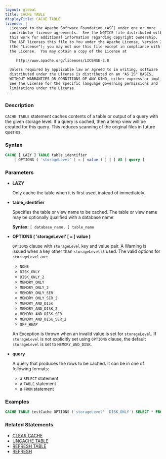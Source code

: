 ```yaml
---
layout: global
title: CACHE TABLE
displayTitle: CACHE TABLE
license: |
  Licensed to the Apache Software Foundation (ASF) under one or more
  contributor license agreements.  See the NOTICE file distributed with
  this work for additional information regarding copyright ownership.
  The ASF licenses this file to You under the Apache License, Version 2.0
  (the "License"); you may not use this file except in compliance with
  the License.  You may obtain a copy of the License at
 
     http://www.apache.org/licenses/LICENSE-2.0
 
  Unless required by applicable law or agreed to in writing, software
  distributed under the License is distributed on an "AS IS" BASIS,
  WITHOUT WARRANTIES OR CONDITIONS OF ANY KIND, either express or implied.
  See the License for the specific language governing permissions and
  limitations under the License.
---
```


### Description

`CACHE TABLE` statement caches contents of a table or output of a query with the given storage level. If a query is cached, then a temp view will be created for this query.
This reduces scanning of the original files in future queries. 

### Syntax

```sql
CACHE [ LAZY ] TABLE table_identifier
    [ OPTIONS ( 'storageLevel' [ = ] value ) ] [ [ AS ] query ]
```

### Parameters

* **LAZY**

    Only cache the table when it is first used, instead of immediately.

* **table_identifier**

    Specifies the table or view name to be cached. The table or view name may be optionally qualified with a database name.

    **Syntax:** `[ database_name. ] table_name`

* **OPTIONS ( 'storageLevel' [ = ] value )**

    `OPTIONS` clause with `storageLevel` key and value pair. A Warning is issued when a key other than `storageLevel` is used. The valid options for `storageLevel` are:
     * `NONE`
     * `DISK_ONLY`
     * `DISK_ONLY_2`
     * `MEMORY_ONLY`
     * `MEMORY_ONLY_2`
     * `MEMORY_ONLY_SER`
     * `MEMORY_ONLY_SER_2`
     * `MEMORY_AND_DISK`
     * `MEMORY_AND_DISK_2`
     * `MEMORY_AND_DISK_SER`
     * `MEMORY_AND_DISK_SER_2`
     * `OFF_HEAP`

    An Exception is thrown when an invalid value is set for `storageLevel`. If `storageLevel` is not explicitly set using `OPTIONS` clause, the default `storageLevel` is set to `MEMORY_AND_DISK`.

* **query**

    A query that produces the rows to be cached. It can be in one of following formats:
    * a `SELECT` statement
    * a `TABLE` statement
    * a `FROM` statement

### Examples

```sql
CACHE TABLE testCache OPTIONS ('storageLevel' 'DISK_ONLY') SELECT * FROM testData;
```

### Related Statements

* [CLEAR CACHE](sql-ref-syntax-aux-cache-clear-cache.html)
* [UNCACHE TABLE](sql-ref-syntax-aux-cache-uncache-table.html)
* [REFRESH TABLE](sql-ref-syntax-aux-refresh-table.html)
* [REFRESH](sql-ref-syntax-aux-cache-refresh.html)
